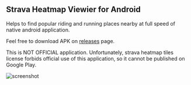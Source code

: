Strava Heatmap Viewier for Android
----------------------------------

Helps to find popular riding and running places nearby at full speed of native android application.

Feel free to download APK on [releases](https://github.com/chemikadze/StravaHeatmap/releases) page.


This is NOT OFFICIAL application. Unfortunately, strava heatmap tiles license forbids official use of this application, 
so it cannot be published on Google Play.

![screenshot](https://lh5.ggpht.com/TOsePZGLAh9pZ4GbKbXyGBPQ3MLFb4MhbbM7f61leVx2zl8DjFWk6obA4AnY_r2ieg=h350-rw)